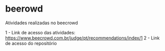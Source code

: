 # beerowd
Atividades realizadas no beecrowd

1 - Link de acesso das atividades: https://www.beecrowd.com.br/judge/pt/recommendations/index/1
2 - Link de acesso do repositório

